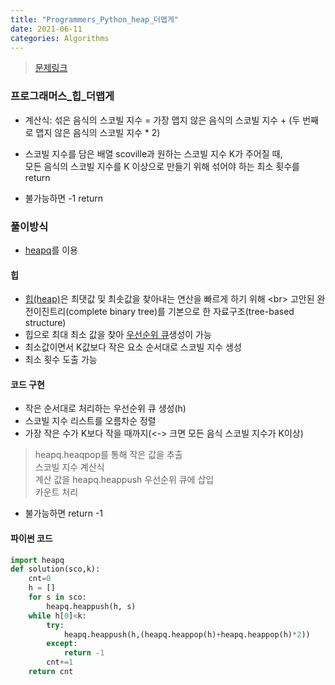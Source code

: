 ```yaml
---
title: "Programmers_Python_heap_더맵게"
date: 2021-06-11
categories: Algorithms
---
```

> [문제링크](https://programmers.co.kr/learn/courses/30/parts/12117)



### 프로그래머스_힙_더맵게
- 계산식: 섞은 음식의 스코빌 지수 = 가장 맵지 않은 음식의 스코빌 지수 + (두 번째로 맵지 않은 음식의 스코빌 지수 * 2)

- 스코빌 지수를 담은 배열 scoville과 원하는 스코빌 지수 K가 주어질 때, <br>
  모든 음식의 스코빌 지수를 K 이상으로 만들기 위해 섞어야 하는 최소 횟수를 return
- 불가능하면  -1 return

### 풀이방식
- [heapq](https://docs.python.org/3/library/heapq.html)를 이용

#### 힙
-  [힙(heap)](https://ko.wikipedia.org/wiki/힙_(자료_구조))은 최댓값 및 최솟값을 찾아내는 연산을 빠르게 하기 위해 <br>
  고안된 완전이진트리(complete binary tree)를 기본으로 한 자료구조(tree-based structure)
-  힙으로 최대 최소 값을 찾아 [우선순위 큐](https://ko.wikipedia.org/wiki/우선순위_큐)생성이 가능
-  최소값이면서 K값보다 작은 요소 순서대로 스코빌 지수 생성
-  최소 횟수 도출 가능

#### 코드 구현
-  작은 순서대로 처리하는 우선순위 큐 생성(h)
-  스코빌 지수 리스트를 오름차순 정렬
-  가장 작은 수가 K보다 작을 때까지(<-> 크면 모든 음식 스코빌 지수가 K이상)
>   heapq.heaqpop를 통해 작은 값을 추출<br>
>   스코빌 지수 계산식<br>
>   계산 값을 heapq.heappush 우선순위 큐에 삽입<br>
>   카운트 처리 <br>
-  불가능하면 return -1

#### 파이썬 코드

```python
import heapq 
def solution(sco,k):
    cnt=0
    h = []
    for s in sco:
        heapq.heappush(h, s)
    while h[0]<k:
        try:
            heapq.heappush(h,(heapq.heappop(h)+heapq.heappop(h)*2))
        except:
            return -1
        cnt+=1
    return cnt
```

